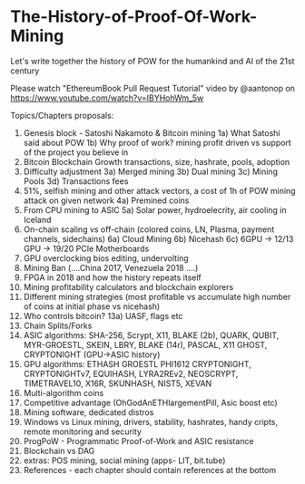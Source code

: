 # The-History-of-Proof-Of-Work-Mining

Let's write together the history of POW for the humankind and AI of the 21st century

Please watch "EthereumBook Pull Request Tutorial" video by @aantonop on https://www.youtube.com/watch?v=IBYHohWm_5w
 
Topics/Chapters proposals:

1) Genesis block - Satoshi Nakamoto & Bitcoin mining
1a) What Satoshi said about POW 
1b) Why proof of work? mining profit driven vs support of the project you believe in
2) Bitcoin Blockchain Growth      transactions, size, hashrate, pools, adoption 
3) Difficulty adjustment 
3a) Merged mining 
3b) Dual mining
3c) Mining Pools 
3d) Transactions fees
4) 51%, selfish mining and other attack vectors, a cost of 1h of POW mining attack on given network 
4a) Premined coins
5) From CPU mining to ASIC 
5a) Solar power, hydroelecrity, air cooling in Iceland
6) On-chain scaling vs off-chain (colored coins, LN, Plasma, payment channels, sidechains)
6a) Cloud Mining 
6b) Nicehash 
6c) 6GPU -> 12/13 GPU -> 19/20 PCIe Motherboards
7) GPU overclocking bios editing, undervolting 
8) Mining Ban (....China 2017, Venezuela 2018 ....)
9) FPGA in 2018 and how the history repeats itself
10) Mining profitability calculators and blockchain explorers
11) Different mining strategies (most profitable vs accumulate high number of coins at initial phase vs nicehash)
12) Who controls bitcoin? 13a) UASF, flags etc
13) Chain Splits/Forks
14) ASIC algorithms: SHA-256, Scrypt, X11, BLAKE (2b), QUARK, QUBIT, MYR-GROESTL, SKEIN, LBRY, BLAKE (14r), PASCAL, X11 GHOST, CRYPTONIGHT (GPU->ASIC history)
15) GPU algorithms: ETHASH GROESTL PHI1612 CRYPTONIGHT, CRYPTONIGHTv7, EQUIHASH, LYRA2REv2, NEOSCRYPT, TIMETRAVEL10, X16R, SKUNHASH, NIST5, XEVAN
16) Multi-algorithm coins
17) Competitive advantage (OhGodAnETHlargementPill, Asic boost etc)
18) Mining software, dedicated distros
19) Windows vs Linux mining, drivers, stability, hashrates, handy cripts, remote monitoring and security
19) ProgPoW - Programmatic Proof-of-Work and ASIC resistance
20) Blockchain vs DAG
98) extras: POS mining, social mining (apps- LIT, bit.tube)
99) References - each chapter should contain references at the bottom
